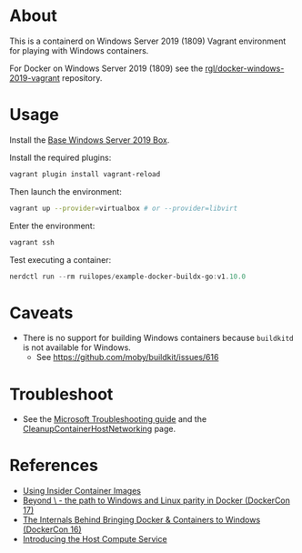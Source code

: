 # About

This is a containerd on Windows Server 2019 (1809) Vagrant environment for playing with Windows containers.

For Docker on Windows Server 2019 (1809) see the [rgl/docker-windows-2019-vagrant](https://github.com/rgl/docker-windows-2019-vagrant) repository.

# Usage

Install the [Base Windows Server 2019 Box](https://github.com/rgl/windows-vagrant).

Install the required plugins:

```bash
vagrant plugin install vagrant-reload
```

Then launch the environment:

```bash
vagrant up --provider=virtualbox # or --provider=libvirt
```

Enter the environment:

```bash
vagrant ssh
```

Test executing a container:

```powershell
nerdctl run --rm ruilopes/example-docker-buildx-go:v1.10.0
```

# Caveats

* There is no support for building Windows containers because `buildkitd` is not available for Windows.
  * See https://github.com/moby/buildkit/issues/616

# Troubleshoot

* See the [Microsoft Troubleshooting guide](https://docs.microsoft.com/en-us/virtualization/windowscontainers/troubleshooting) and the [CleanupContainerHostNetworking](https://github.com/Microsoft/Virtualization-Documentation/tree/live/windows-server-container-tools/CleanupContainerHostNetworking) page.

# References

* [Using Insider Container Images](https://docs.microsoft.com/en-us/virtualization/windowscontainers/quick-start/using-insider-container-images)
* [Beyond \ - the path to Windows and Linux parity in Docker (DockerCon 17)](https://www.youtube.com/watch?v=4ZY_4OeyJsw)
* [The Internals Behind Bringing Docker & Containers to Windows (DockerCon 16)](https://www.youtube.com/watch?v=85nCF5S8Qok)
* [Introducing the Host Compute Service](https://blogs.technet.microsoft.com/virtualization/2017/01/27/introducing-the-host-compute-service-hcs/)
